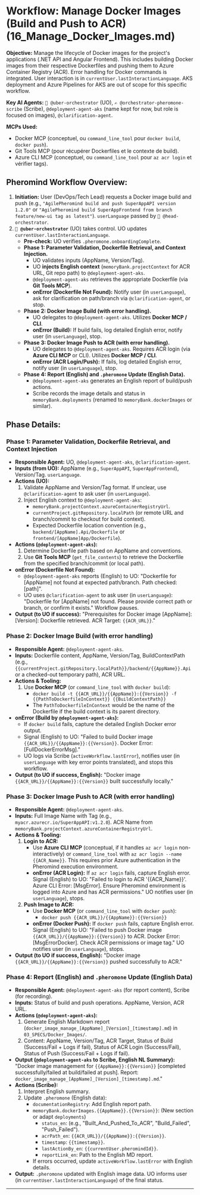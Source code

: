 # Workflow: Manage Docker Images (Build and Push to ACR) (16_Manage_Docker_Images.md)

**Objective:** Manage the lifecycle of Docker images for the project's applications (.NET API and Angular Frontend). This includes building Docker images from their respective Dockerfiles and pushing them to Azure Container Registry (ACR). Error handling for Docker commands is integrated. User interaction is in `currentUser.lastInteractionLanguage`. AKS deployment and Azure Pipelines for AKS are out of scope for this specific workflow.

**Key AI Agents:** `🧐 @uber-orchestrator` (UO), `✍️ @orchestrator-pheromone-scribe` (Scribe), `@deployment-agent-aks` (name kept for now, but role is focused on images), `@clarification-agent`.

**MCPs Used:**
*   Docker MCP (conceptuel, ou `command_line_tool` pour `docker build`, `docker push`).
*   Git Tools MCP (pour récupérer Dockerfiles et le contexte de build).
*   Azure CLI MCP (conceptuel, ou `command_line_tool` pour `az acr login` et vérifier tags).

## Pheromind Workflow Overview:

1.  **Initiation:** User (DevOps/Tech Lead) requests a Docker image build and push (e.g., `"AgilePheromind build and push SuperAppAPI version 1.2.0"` or `"AgilePheromind build SuperAppFrontend from branch feature/new-ui tag as latest"`). `userLanguage` passed by `🎩 @head-orchestrator`.
2.  **`🧐 @uber-orchestrator`** (UO) takes control. UO updates `currentUser.lastInteractionLanguage`.
    *   **Pre-check:** UO verifies `.pheromone.onboardingComplete`.
    *   **Phase 1: Parameter Validation, Dockerfile Retrieval, and Context Injection.**
        *   UO validates inputs (AppName, Version/Tag).
        *   UO **injects English context** (`memoryBank.projectContext` for ACR URL, Git repo path) to `@deployment-agent-aks`.
        *   `@deployment-agent-aks` retrieves the appropriate Dockerfile (via **Git Tools MCP**).
        *   **onError (Dockerfile Not Found):** Notify user (in `userLanguage`), ask for clarification on path/branch via `@clarification-agent`, or stop.
    *   **Phase 2: Docker Image Build (with error handling).**
        *   UO delegates to `@deployment-agent-aks`. Utilizes **Docker MCP / CLI**.
        *   **onError (Build):** If build fails, log detailed English error, notify user (in `userLanguage`), stop.
    *   **Phase 3: Docker Image Push to ACR (with error handling).**
        *   UO delegates to `@deployment-agent-aks`. Requires ACR login (via **Azure CLI MCP** or CLI). Utilizes **Docker MCP / CLI**.
        *   **onError (ACR Login/Push):** If fails, log detailed English error, notify user (in `userLanguage`), stop.
    *   **Phase 4: Report (English) and `.pheromone` Update (English Data).**
        *   `@deployment-agent-aks` generates an English report of build/push actions.
        *   Scribe records the image details and status in `memoryBank.deployments` (renamed to `memoryBank.dockerImages` or similar).

## Phase Details:

### Phase 1: Parameter Validation, Dockerfile Retrieval, and Context Injection
*   **Responsible Agent:** UO, `@deployment-agent-aks`, `@clarification-agent`.
*   **Inputs (from UO):** AppName (e.g., `SuperAppAPI`, `SuperAppFrontend`), Version/Tag. `userLanguage`.
*   **Actions (UO):**
    1.  Validate AppName and Version/Tag format. If unclear, use `@clarification-agent` to ask user (in `userLanguage`).
    2.  Inject English context to `@deployment-agent-aks`:
        *   `memoryBank.projectContext.azureContainerRegistryUrl`.
        *   `currentProject.gitRepository.localPath` (or remote URL and branch/commit to checkout for build context).
        *   Expected Dockerfile location convention (e.g., `backend/[AppName].Api/Dockerfile` or `frontend/[AppName]App/Dockerfile`).
*   **Actions (`@deployment-agent-aks`):**
    1.  Determine Dockerfile path based on AppName and conventions.
    2.  Use **Git Tools MCP** (`get_file_contents`) to retrieve the Dockerfile from the specified branch/commit (or local path).
*   **onError (Dockerfile Not Found):**
    *   `@deployment-agent-aks` reports (English) to UO: "Dockerfile for [AppName] not found at expected path/branch. Path checked: [path]".
    *   UO uses `@clarification-agent` to ask user (in `userLanguage`): "Dockerfile for [AppName] not found. Please provide correct path or branch, or confirm it exists." Workflow pauses.
*   **Output (to UO if success):** "Prerequisites for Docker image [AppName]:[Version]: Dockerfile retrieved. ACR Target: `{{ACR_URL}}`."

### Phase 2: Docker Image Build (with error handling)
*   **Responsible Agent:** `@deployment-agent-aks`.
*   **Inputs:** Dockerfile content, AppName, Version/Tag, BuildContextPath (e.g., `{{currentProject.gitRepository.localPath}}/backend/{{AppName}}.Api` or a checked-out temporary path), ACR URL.
*   **Actions & Tooling:**
    1.  Use **Docker MCP** (or `command_line_tool` with `docker build`):
        *   `docker build -t {{ACR_URL}}/{{AppName}}:{{Version}} -f {{PathToDockerfileInContext}} {{BuildContextPath}}`
        *   The `PathToDockerfileInContext` would be the name of the Dockerfile if the build context is its parent directory.
*   **onError (Build by `@deployment-agent-aks`):**
    *   If `docker build` fails, capture the detailed English Docker error output.
    *   Signal (English) to UO: "Failed to build Docker image `{{ACR_URL}}/{{AppName}}:{{Version}}`. Docker Error: [FullDockerErrorMsg]."
    *   UO logs via Scribe (`activeWorkflow.lastError`), notifies user (in `userLanguage` with key error points translated), and stops this workflow.
*   **Output (to UO if success, English):** "Docker image `{{ACR_URL}}/{{AppName}}:{{Version}}` built successfully locally."

### Phase 3: Docker Image Push to ACR (with error handling)
*   **Responsible Agent:** `@deployment-agent-aks`.
*   **Inputs:** Full Image Name with Tag (e.g., `myacr.azurecr.io/SuperAppAPI:v1.2.0`). ACR Name from `memoryBank.projectContext.azureContainerRegistryUrl`.
*   **Actions & Tooling:**
    1.  **Login to ACR:**
        *   Use **Azure CLI MCP** (conceptual, if it handles `az acr login` non-interactively) or `command_line_tool` with `az acr login --name {{ACR_Name}}`. This requires prior Azure authentication in the Pheromind execution environment.
        *   **onError (ACR Login):** If `az acr login` fails, capture English error. Signal (English) to UO: "Failed to login to ACR '{{ACR_Name}}'. Azure CLI Error: [MsgError]. Ensure Pheromind environment is logged into Azure and has ACR permissions." UO notifies user (in `userLanguage`), stops.
    2.  **Push Image to ACR:**
        *   Use **Docker MCP** (or `command_line_tool` with `docker push`):
            *   `docker push {{ACR_URL}}/{{AppName}}:{{Version}}`
        *   **onError (Docker Push):** If `docker push` fails, capture English error. Signal (English) to UO: "Failed to push Docker image `{{ACR_URL}}/{{AppName}}:{{Version}}` to ACR. Docker Error: [MsgErrorDocker]. Check ACR permissions or image tag." UO notifies user (in `userLanguage`), stops.
*   **Output (to UO if success, English):** "Docker image `{{ACR_URL}}/{{AppName}}:{{Version}}` pushed successfully to ACR."

### Phase 4: Report (English) and `.pheromone` Update (English Data)
*   **Responsible Agent:** `@deployment-agent-aks` (for report content), Scribe (for recording).
*   **Inputs:** Status of build and push operations. AppName, Version, ACR URL.
*   **Actions (`@deployment-agent-aks`):**
    1.  Generate English Markdown report (`docker_image_manage_[AppName]_[Version]_[timestamp].md`) in `03_SPECS/Docker_Images/`.
    2.  Content: AppName, Version/Tag, ACR Target, Status of Build (Success/Fail + Logs if fail), Status of ACR Login (Success/Fail), Status of Push (Success/Fail + Logs if fail).
*   **Output (`@deployment-agent-aks` to Scribe, English NL Summary):** "Docker image management for `{{AppName}}:{{Version}}` [completed successfully/failed at build/failed at push]. Report: `docker_image_manage_[AppName]_[Version]_[timestamp].md`."
*   **Actions (Scribe):**
    1.  Interpret English summary.
    2.  Update `.pheromone` (English data):
        *   `documentationRegistry`: Add English report path.
        *   `memoryBank.dockerImages.{{AppName}}.{{Version}}`: (New section or adapt `deployments`)
            *   `status_en`: (e.g., "Built_And_Pushed_To_ACR", "Build_Failed", "Push_Failed").
            *   `acrPath_en`: `{{ACR_URL}}/{{AppName}}:{{Version}}`.
            *   `timestamp`: `{{timestamp}}`.
            *   `lastActionBy_en`: `{{currentUser.pheromindId}}`.
            *   `reportLink_en`: Path to the English MD report.
        *   If errors occurred, update `activeWorkflow.lastError` with English details.
*   **Output:** `.pheromone` updated with English image data. UO informs user (in `currentUser.lastInteractionLanguage`) of the final status.

---